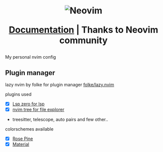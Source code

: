 <h1 align="center">
  <img src="https://raw.githubusercontent.com/neovim/neovim.github.io/master/logos/neovim-logo-300x87.png" alt="Neovim">

  <a href="https://neovim.io/doc/">Documentation</a> | Thanks to Neovim community
</h1>

My personal nvim config

## Plugin manager
 lazy nvim by folke for plugin manager
 [folke/lazy.nvim](https://github.com/folke/lazy.nvim)

plugins used
- [X] [Lsp zero for lsp](https://github.com/VonHeikemen/lsp-zero.nvim)
- [X] [nvim tree for file explorer](https://github.com/nvim-tree/nvim-tree.lua)
- treesitter, telescope, auto pairs and few other..

colorschemes available
  - [X] [Rose Pine](https://rosepinetheme.com/)
  - [X] [Material](https://github.com/marko-cerovac/material.nvim)

